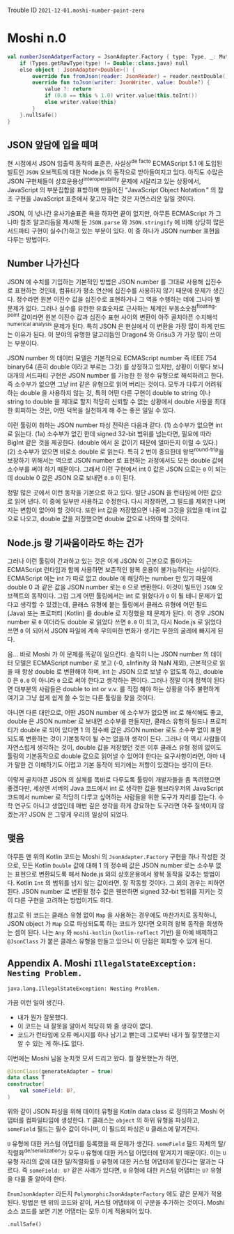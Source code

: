 Trouble ID `2021-12-01.moshi-number-point-zero`

# Moshi n.0

```kotlin
val numberJsonAdatperFactory = JsonAdapter.Factory { type: Type, _: MutableSet<out Annotation>, _: Moshi ->
    if (Types.getRawType(type) != Double::class.java) null
    else object : JsonAdapter<Double>() {
        override fun fromJson(reader: JsonReader) = reader.nextDouble()
        override fun toJson(writer: JsonWriter, value: Double?) {
            value ?: return
            if (0.0 == this % 1.0) writer.value(this.toInt())
            else writer.value(this)
        }
    }.nullSafe()
}
```

## JSON 앞담에 입을 떼며

현 시점에서 JSON 입출력 동작의 표준은, 사실상<sup>de facto</sup> ECMAScript 5.1 에 도입된 빌트인 `JSON` 오브젝트에 대한 Node.js 의 동작으로 받아들여지고 있다. 아직도 수많은 JSON 구현체들이 상호운용성<sup>interoperability</sup> 문제에 시달리고 있는 상황에서, JavaScript 의 부분집합을 표방하며 만들어진 “JavaScript Object Notation ” 의 참조 구현을 JavaScript 표준에서 찾고자 하는 것은 자연스러운 일일 것이다.

JSON, 이 넋나간 유사기술표준 욕을 하자면 끝이 없지만, 아무튼 ECMAScript 가 그나마 참조 알고리듬을 제시해 둔 `JSON.parse` 와 `JSON.stringify` 에 비해 상당히 많은 서드파티 구현이 실수(?)하고 있는 부분이 있다. 이 중 하나가 JSON number 표현을 다루는 방법이다.

## Number 나가신다

JSON 에 수치를 기입하는 기본적인 방법은 JSON number 를 그대로 사용해 십진수로 표현하는 것인데, 컴퓨터가 평소 연산에 십진수를 사용하지 않기 때문에 문제가 생긴다. 정수라면 원본 이진수 값을 십진수로 표현하거나 그 역을 수행하는 데에 그나마 별 문제가 없다. 그러나 실수를 유한한 유효숫자로 근사하는 체계인 부동소숫점<sup>floating-point</sup> 값이라면 원본 이진수 값과 십진수 표현 사이의 변환이 아주 골치아픈 수치해석<sup>numerical analysis</sup> 문제가 된다. 특히 JSON 은 현실에서 이 변환을 가장 많이 하게 만드는 이유가 된다. 이 분야의 유명한 알고리듬인 Dragon4 와 Grisu3 가 가장 많이 쓰이는 부분이다.

JSON number 의 데이터 모델은 기본적으로 ECMAScript number 즉 IEEE 754 binary64 (흔히 double 이라고 부르는 그것) 를 상정하고 있지만, 상황이 이렇다 보니 대개의 서드파티 구현은 JSON number 를 가능한 한 정수 유형으로 해석하려고 한다. 즉 소수부가 없으면 그냥 int 같은 유형으로 읽어 버리는 것이다. 모두가 다루기 어려워하는 double 을 사용하지 않는 것, 특히 어떤 다른 구현이 double to string 이나 string to double 을 제대로 할지 적당히 신뢰할 수 없는 상황에서 double 사용을 최대한 회피하는 것은, 어떤 덕목을 실천하게 해 주는 좋은 일일 수 있다.

이런 툴링이 취하는 JSON number 파싱 전략은 다음과 같다. (1) 소수부가 없으면 int 로 읽는다. (1a) 소수부가 없긴 한데 signed 32-bit 범위를 넘는다면, 필요에 따라 BigInt 같은 것을 제공한다. (double 에서 온 값이기 때문에 얼마든지 이럴 수 있다.) (2) 소수부가 있으면 비로소 double 로 읽는다. 특히 2 번이 중요한데 왕복<sup>round-trip</sup>을 보장하기 위해서는 역으로 JSON number 로 표현하는 과정에서도 모든 double 값에 소수부를 써야 하기 때문이다. 그래서 이런 구현에서 int 0 값은 JSON 으로는 `0` 이 되는데 double 0 값은 JSON 으로 보내면 `0.0` 이 된다.

정말 많은 곳에서 이런 동작을 기본으로 하고 있다. 일단 JSON 을 런타임에 어떤 값으로 읽어 낸다. 이 중에 일부만 사용하고 수정한다. 다시 저장하면, 그 필드를 제외한 나머지는 변함이 없어야 할 것이다. 또한 int 값을 저장했으면 나중에 그것을 읽었을 때 int 값으로 나오고, double 값을 저장했으면 double 값으로 나와야 할 것이다.

## Node.js 랑 기싸움이라도 하는 건가

그러나 이런 툴링이 간과하고 있는 것은 이게 JSON 의 근본으로 돌아가는 ECMAScript 런타임과 함께 사용하면 보존적인 왕복 운용이 불가능하다는 사실이다. ECMAScript 에는 int 가 따로 없고 double 에 해당하는 number 만 있기 때문에 double 0 과 같은 값을 JSON number 로는 `0` 으로 변환한다. 이것이 빌트인 `JSON` 오브젝트의 동작이다. 그럼 그게 어떤 툴링에서는 int 로 읽혔다가 `0` 이 될 테니 문제가 없다고 생각할 수 있겠는데, 클래스 유형에 붙는 툴링에서 클래스 유형에 어떤 필드 (Java) 또는 프로퍼티 (Kotlin) 를 double 로 지정했을 때 문제가 된다. 이 경우 JSON number 로 `0` 이더라도 double 로 읽었다 쓰면 `0.0` 이 되고, 다시 Node.js 로 읽었다 쓰면 `0` 이 되어서 JSON 파일에 계속 무의미한 변화가 생기는 무한의 굴레에 빠지게 된다.

음&hellip; 바로 Moshi 가 이 문제를 똑같이 일으킨다. 솔직히 나는 JSON number 의 데이터 모델은 ECMAScript number 로 보고 (-0, ±Infinity 와 NaN 제외), 근본적으로 읽을 때 항상 double 로 변환해야 하며, int 는 JSON 으로 보낼 수 없도록 하고, double 0 은 `0.0` 이 아니라 `0` 으로 써야 한다고 생각하는 편이다. 그러나 정말 이게 정책이 된다면 대부분의 사람들은 double to int or v.v. 를 직접 해야 하는 상황을 아주 불편하게 여기고 그냥 쉽게 쉽게 쓸 수 있는 다른 툴링을 찾을 것이다.

아니면 다른 대안으로, 어떤 JSON number 에 소수부가 없으면 int 로 해석해도 좋고, double 은 JSON number 로 보내면 소수부를 만들지만, 클래스 유형의 필드나 프로퍼티가 double 로 되어 있다면 1 의 정수배 값은 JSON number 로도 소수부 없이 표현되도록 변환하는 것이 기본동작이 될 수는 없을까 생각이 든다. 그러나 이 역시 사람들이 자연스럽게 생각하는 것이, double 값을 저장했던 것은 이후 클래스 유형 정의 없이도 툴링의 기본동작으로 double 값으로 읽어낼 수 있어야 한다는 요구사항이라면, 아마 내가 말한 건 이해하기도 어렵고 기본 동작이 되기에는 저항이 있겠다는 생각이 든다.

이렇게 골치아픈 JSON 의 실체를 똑바로 다루도록 툴링이 개발자들을 좀 독려했으면 좋겠다만, 세상엔 서버의 Java 코드에서 int 로 생각한 값을 웹브라우저의 JavaScript 코드에서 number 로 적당히 다루고 싶어하는 사람들을 위한 도구가 자리를 잡는다. 수학 연구도 아니고 생업인데 매번 깊은 생각을 하게 강요하는 도구라면 아주 질색이지 않겠는가? JSON 은 그렇게 우리의 일상이 되었다.

## 맺음

아무튼 맨 위의 Kotlin 코드는 Moshi 의 `JsonAdapter.Factory` 구현을 하나 작성한 것으로, 모든 Kotlin `Double` 값에 대해 1 의 정수배 값은 JSON number 로는 소수부 없는 표현으로 변환되도록 해서 Node.js 와의 상호운용에서 왕복 동작을 갖추는 방법이다. Kotlin `Int` 의 범위를 넘지 않는 값이라면, 잘 작동할 것이다. 그 외의 경우는 피하면 된다. JSON number 로 변환될 정수 값은 웬만하면 signed 32-bit 범위를 지키는 것이 다른 구현을 고려하는 방법이기도 하다.

참고로 위 코드는 클래스 유형 없이 `Map` 을 사용하는 경우에도 마찬가지로 동작하니, JSON object 가 `Map` 으로 파싱되도록 하는 코드가 있다면 오히려 왕복 동작을 희생하는 셈이 된다. 나는 `Any` 와 `moshi-kotlin` (`kotlin-reflect` 기반) 을 아예 배제하고 `@JsonClass` 가 붙은 클래스 유형을 만들고 있으니 이 단점은 회피할 수 있게 된다.

## Appendix A. Moshi `IllegalStateException: Nesting Problem.`

```
java.lang.IllegalStateException: Nesting Problem.
```

가끔 이런 일이 생긴다.

- 내가 뭔가 잘못했다.
- 이 코드는 내 잘못을 알아서 적당히 봐 줄 생각이 없다.
- 코드가 런타임에 오류 메시지를 하나 남기고 뻗는데 그로부터 내가 뭘 잘못했는지 알 수 있는 게 하나도 없다.

이번에는 Moshi 님을 눈치껏 모셔 드리고 왔다. 뭘 잘못했는가 하면,

```kotlin
@JsonClass(generateAdapter = true)
data class T
constructor(
    val someField: U?,
)
```

위와 같이 JSON 파싱을 위해 데이터 유형을 Kotiln data class 로 정의하고 Moshi 어댑터를 컴파일타임에 생성한다. `T` 클래스는 `object` 의 하위 유형을 파싱하고, `someField` 필드는 필수 값이 아니며, 이 필드의 파싱은 `U` 클래스에 맡겨진다.

`U`  유형에 대한 커스텀 어댑터를 등록했을 때 문제가 생긴다. `someField` 필드 자체의 탈/직렬화<sup>de/serialization</sup>가 모두 `U` 유형에 대한 커스텀 어댑터에 맡겨지기 때문이다. 이는 `U` 유형 자리의 값에 대한 탈/직렬화를 `U` 유형에 대한 커스텀 어댑터에 맡긴다는 말과는 다르다. 즉 `someField: U?` 같은 사례가 있다면, `U` 유형에 대한 커스텀 어댑터는 `U?` 유형을 다룰 줄 알아야 한다.

`EnumJsonAdapter` 라든지 `PolymorphicJsonAdapterFactory` 에도 같은 문제가 적용된다. 방법은 맨 위의 코드와 같이, 커스텀 어댑터에 이 구문을 추가하는 것이다. Moshi 소스 코드를 보면 기본 어댑터는 모두 이게 적용되어 있다.

```
.nullSafe()
```

